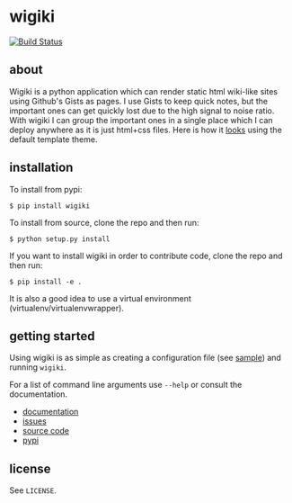# wigiki

[![Build Status](https://travis-ci.org/tlatsas/wigiki.png?branch=master)](https://travis-ci.org/tlatsas/wigiki)

## about

Wigiki is a python application which can render static html wiki-like 
sites using Github's Gists as pages. I use Gists to keep quick notes, but
the important ones can get quickly lost due to the high signal to noise
ratio. With wigiki I can group the important ones in a single place which
I can deploy anywhere as it is just html+css files. Here is how it
[looks][site-sample] using the default template theme.


## installation

To install from pypi:
```
$ pip install wigiki
```

To install from source, clone the repo and then run:

```
$ python setup.py install
```

If you want to install wigiki in order to contribute code, clone
the repo and then run:

```
$ pip install -e .
```

It is also a good idea to use a virtual environment (virtualenv/virtualenvwrapper).

## getting started

Using wigiki is as simple as creating a configuration file (see [sample][cfg-sample])
and running `wigiki`.

For a list of command line arguments use `--help` or consult the documentation.

* [documentation][gh-docs]
* [issues][gh-issues]
* [source code][gh-source]
* [pypi][pypi]


## license

See `LICENSE`.

[gh-docs]: http://tlatsas.github.io/wigiki/
[gh-issues]: https://github.com/tlatsas/wigiki/issues
[gh-source]: https://github.com/tlatsas/wigiki
[cfg-sample]: https://github.com/tlatsas/wigiki/blob/master/config.json.sample
[site-sample]: https://dl.kodama.gr/notes
[pypi]: https://pypi.python.org/pypi/wigiki

